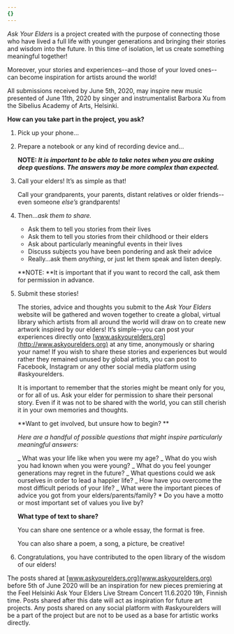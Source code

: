 ```yaml
---
{}
---
```


_Ask Your Elders_ is a project created with the purpose of connecting those who have lived a full life with younger generations and bringing their stories and wisdom into the future. In this time of isolation, let us create something meaningful together!

Moreover, your stories and experiences--and those of your loved ones-- can become inspiration for artists around the world!

All submissions received by June 5th, 2020, may inspire new music presented of June 11th, 2020 by singer and instrumentalist Barbora Xu from the Sibelius Academy of Arts, Helsinki.

**How can you take part in the project, you ask?**

1. Pick up your phone…

2. Prepare a notebook or any kind of recording device and...

   **NOTE: _It is important to be able to take notes when you are asking deep questions. The answers may be more complex than expected._**

3. Call your elders! It’s as simple as that!

   Call your grandparents, your parents, distant relatives or older friends--even someone _else’s_ grandparents!

4. Then..._ask them to share._

   - Ask them to tell you stories from their lives
   - Ask them to tell you stories from their childhood or their elders
   - Ask about particularly meaningful events in their lives
   - Discuss subjects you have been pondering and ask their advice
   - Really...ask them _anything_, or just let them speak and listen deeply.

   **NOTE: **It is important that if you want to record the call, ask them for permission in advance.

5. Submit these stories!

   The stories, advice and thoughts you submit to the _Ask Your Elders_ website will be gathered and woven together to create a global, virtual library which artists from all around the world will draw on to create new artwork inspired by our elders! It’s simple--you can post your experiences directly onto [www.askyourelders.org](http://www.askyourelders.org) at any time, anonymously or sharing your name! If you wish to share these stories and experiences but would rather they remained unused by global artists, you can post to Facebook, Instagram or any other social media platform using #askyourelders.

   It is important to remember that the stories might be meant only for you, or for all of us. Ask your elder for permission to share their personal story. Even if it was not to be shared with the world, you can still cherish it in your own memories and thoughts.

    **Want to get involved, but unsure how to begin? **
    
    _Here are a handful of possible questions that might inspire particularly meaningful answers:_
      
     _ What was your life like when you were my age?
    _ What do you wish you had known when you were young?
    _ What do you feel younger generations may regret in the future?
    _ What questions could we ask ourselves in order to lead a happier life?
    _ How have you overcome the most difficult periods of your life?
    _ What were the important pieces of advice you got from your elders/parents/family? \* Do you have a motto or most important set of values you live by?
    
    **What type of text to share?**
    
    You can share one sentence or a whole essay, the format is free.
    
    You can also share a poem, a song, a picture, be creative!

6. Congratulations, you have contributed to the open library of the wisdom of our elders!


The posts shared at [www.askyourelders.org](www.askyourelders.org) before 5th of June 2020 will be an inspiration for new pieces premiering at the Feel Helsinki Ask Your Elders Live Stream Concert 11.6.2020 19h, Finnish time. Posts shared after this date will act as inspiration for future art projects. Any posts shared on any social platform with #askyourelders will be a part of the project but are not to be used as a base for artistic works directly.
